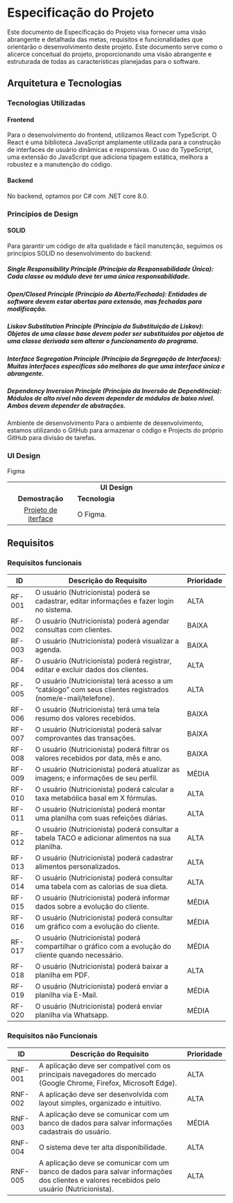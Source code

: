 # Especificação do Projeto

Este documento de Especificação do Projeto visa fornecer uma visão abrangente e detalhada das metas, requisitos e funcionalidades que orientarão o desenvolvimento deste projeto. Este documento serve como o alicerce conceitual do projeto, proporcionando uma visão abrangente e estruturada de todas as características planejadas para o software.

## Arquitetura e Tecnologias

### Tecnologias Utilizadas

#### Frontend
Para o desenvolvimento do frontend, utilizamos React com TypeScript. O React é uma biblioteca JavaScript amplamente utilizada para a construção de interfaces de usuário dinâmicas e responsivas. O uso do TypeScript, uma extensão do JavaScript que adiciona tipagem estática, melhora a robustez e a manutenção do código.

#### Backend
No backend, optamos por C# com .NET core 8.0. 

### Princípios de Design
#### SOLID
Para garantir um código de alta qualidade e fácil manutenção, seguimos os princípios SOLID no desenvolvimento do backend:

##### Single Responsibility Principle (Princípio da Responsabilidade Única): Cada classe ou módulo deve ter uma única responsabilidade.
##### Open/Closed Principle (Princípio do Aberto/Fechado): Entidades de software devem estar abertas para extensão, mas fechadas para modificação.
##### Liskov Substitution Principle (Princípio da Substituição de Liskov): Objetos de uma classe base devem poder ser substituídos por objetos de uma classe derivada sem alterar o funcionamento do programa.
##### Interface Segregation Principle (Princípio da Segregação de Interfaces): Muitas interfaces específicas são melhores do que uma interface única e abrangente.
##### Dependency Inversion Principle (Princípio da Inversão de Dependência): Módulos de alto nível não devem depender de módulos de baixo nível. Ambos devem depender de abstrações.

 Ambiente de desenvolvimento
Para o ambiente de desenvolvimento, estamos utilizando o GitHub para armazenar o código e Projects do próprio GitHub para divisão de tarefas.

### UI Design 
Figma

<table>
 <tr>
   <td colspan='2' align='center'><strong>UI Design</strong></td>
 </tr>
 <tr>
   <td width='200' align='center'><strong>Demostração</strong></td>
   <td width='800'><strong>Tecnologia</strong></td>
 </tr>
  <tr>
   <td align='center'><a href='https://www.figma.com/](https://www.figma.com/design/FaMMAesyMLNagDkh4UBM03/NutriAPP?node-id=0-1&p=f&t=9b217kJh6AXzYWkW-0'>Projeto de iterface</href></td>
   <td>O Figma.</td>
 </tr>
</table>

## Requisitos

### Requisitos funcionais

| ID      | Descrição do Requisito                                                                | Prioridade |
|---------|---------------------------------------------------------------------------------------|------------|
| RF-001  | O usuário (Nutricionista) poderá se cadastrar, editar informações e fazer login no sistema.   | ALTA       |
| RF-002  | O usuário (Nutricionista) poderá agendar consultas com clientes.                      | BAIXA      |
| RF-003  | O usuário (Nutricionista) poderá visualizar a agenda.                                 | BAIXA       |
| RF-004  | O usuário (Nutricionista) poderá registrar, editar e excluir dados dos clientes.      | ALTA       |
| RF-005  | O usuário (Nutricionista) terá acesso a um “catálogo” com seus clientes registrados (nome/e-mail/telefone).  | ALTA       |
| RF-006  | O usuário (Nutricionista) terá uma tela resumo dos valores recebidos.                 | BAIXA       |
| RF-007  | O usuário (Nutricionista) poderá salvar comprovantes das transações.                  | BAIXA       |
| RF-008  | O usuário (Nutricionista) poderá filtrar os valores recebidos por data, mês e ano.         | BAIXA       |
| RF-009  | O usuário (Nutricionista) poderá atualizar as imagens; e informações de seu perfil.  | MÉDIA      |
| RF-010  | O usuário (Nutricionista) poderá calcular a taxa metabólica basal em X fórmulas.     | ALTA      |
| RF-011  | O usuário (Nutricionista) poderá montar uma planilha com suas refeições diárias.     | ALTA      |
| RF-012  | O usuário (Nutricionista) poderá consultar a tabela TACO e adicionar alimentos na sua planilha.           | ALTA       |
| RF-013  | O usuário (Nutricionista) poderá cadastrar alimentos personalizados.                 | ALTA      |
| RF-014  | O usuário (Nutricionista) poderá consultar uma tabela com as calorias de sua dieta.    | ALTA      |  
| RF-015  | O usuário (Nutricionista) poderá informar dados sobre a evolução do cliente.     | MÉDIA      | 
| RF-016  | O usuário (Nutricionista) poderá consultar um gráfico com a evolução do cliente.     | MÉDIA      | 
| RF-017  | O usuário (Nutricionista) poderá compartilhar o gráfico com a evolução do cliente quando necessário.    | MÉDIA      | 
| RF-018  | O usuário (Nutricionista) poderá baixar a planilha em PDF.                           | ALTA      | 
| RF-019  | O usuário (Nutricionista) poderá enviar a planilha via E-Mail.                       | MÉDIA      | 
| RF-020  | O usuário (Nutricionista) poderá enviar planilha via Whatsapp.                       | MÉDIA      | 


### Requisitos não Funcionais

| ID      | Descrição do Requisito                                                                                             | Prioridade |
|---------|--------------------------------------------------------------------------------------------------------------------|------------|
| RNF-001 | A aplicação deve ser compatível com os principais navegadores do mercado (Google Chrome, Firefox, Microsoft Edge). | ALTA       |
| RNF-002 | A aplicação deve ser desenvolvida com layout simples, organizado e intuitivo.                                      | ALTA       |
| RNF-003 | A aplicação deve se comunicar com um banco de dados para salvar informações cadastrais do usuário.                 | MÉDIA      |
| RNF-004 | O sistema deve ter alta disponibilidade.                                                                           | ALTA       |
| RNF-005 | A aplicação deve se comunicar com um banco de dados para salvar informações dos clientes e valores recebidos pelo usuário (Nutricionista).| ALTA       |                                                                   | ALTA       |





